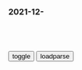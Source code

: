 ### 2021-12-　

```note
```

<table id="tbc" style="white-space:pre-wrap">
</table>
<button onclick="toggleb()">toggle</button>
<button onclick="loadparse()">loadparse</button>
<br>
<!-- 🌸<br>🍅-　-🍑<hr>🍀 -->
<pre>
<textarea rows="30" cols="100" style="display: none" id="tar">

<font size="2"><b>
阿甘正传：队长问阿甘参军原因，怎料阿甘的回答，引得哄堂大笑,影视,喜剧片,好看视频</b></font><br>
https://haokan.baidu.com/v?vid=14894112262602900414&sfrom=baidu-feed

他妈妈是煮虾的，他妈妈的妈妈也是煮虾的，他外婆的妈妈还是煮虾的。

<font size="1" style="color:#DCDCDC"><b>2021/12/8 下午3:39:02</b></font><br>

<font size="2"><b>
让子弹飞：假冒县长被拆穿，张麻子睁眼说瞎话，全程面不改色！,影视,战争片,好看视频</b></font><br>
https://haokan.baidu.com/v?vid=10012542278995758515&sfrom=baidu-feed

自宣统皇帝退位以后，鹅城一共来过51任县长，他们都是王八蛋，禽兽，畜生，寄生虫。
但是这位马邦德县长，他不是王八蛋，不是畜生，不是禽兽，也不是寄生虫，
他是我们的大英雄。

b度网友d6c0cce
历史的轨跡都能修改的宗教，并且信徒9500万。

<font size="1" style="color:#DCDCDC"><b>2021/12/8 下午3:20:42</b></font><br>

<font size="2"><b>
俗语“父不进子房”，下一句才是精华，值得深思，可惜十人九不知</b></font><br>
https://mbd.baidu.com/newspage/data/landingsuper?context=%7B%22nid%22%3A%22news_9084558599244652474%22%7D&n_type=-1&p_from=-1

后半句“官不入民宅。”

<font size="1" style="color:#DCDCDC"><b>2021/12/8 下午3:13:20</b></font><br>

<font size="2"><b>
资本，剥削，压榨，《虎虎生威》小时候你真的看懂了吗？_哔哩哔哩_bilibili</b></font><br>
https://www.bilibili.com/video/BV1Qg411N7d7?from=search&seid=16177862710446590690&spm_id_from=333.337.0.0

群z反过来对抗群z。

虽然没有人会甘于受人压迫，但平m百x第一想到的，总是屈服和逃避。

做妈妈的只是希望孩子能够平安，其他的我都不奢望了。

一味的逃避是没有意义的，我们需要反k，我们需要觉醒。

天下无敌的图腾，所传达的大家都是一家人的思想。

向不公质问，对世界思考，为弱者发声。

壁虎军师自以为胜券在握，但是实际上，他可能只是自己欺骗了自己。

他也总是会不免焦急，手忙脚乱。但是
他本应该是一个十拿九稳，运筹帷幄的设定。所以这些细节其实也在告诉我们，他其实一直都在欺骗自己罢了。欺骗自己以及那个操纵了虎威太岁，欺骗自己已经掌握了一切。

狂妄自大的满清皇朝，也是这么认为的。但是有的东西注定要失败，只是曾经的骄傲让他们不肯能通意，以此来殚精竭虑地搭建自己梦境的做法，最后也不过是妄想，不过是泡影罢了。

相比我们现在，动画电影有那么多条条框框和要求，虎虎生威无论是台词还是剧情都更加的自由。

只要大家都不是敌人，那不就天下无敌了吗？

<font size="1" style="color:#DCDCDC"><b>2021/12/8 下午2:35:39</b></font><br>

<font size="2"><b>
大清：周培公点蜡烛没有捻，立马明白太监要造反，不愧有济世之才,影视,历史片,好看视频</b></font><br>
https://haokan.baidu.com/v?vid=1006143906197742266&sfrom=baidu-feed

大家应该坚信，我们的大清，是铜铸铁打之江山。

<font size="1" style="color:#DCDCDC"><b>2021/12/8 下午2:09:11</b></font><br>

<font size="2"><b>
秦昭王：孤要吃公鸡下的蛋，甘罗：这有何难？后来他官拜丞相</b></font><br>
https://mbd.baidu.com/newspage/data/landingsuper?context=%7B%22nid%22%3A%22news_10120474775394556939%22%7D&n_type=-1&p_from=-1

甘罗回答：“父亲前几天生了个孩子，现在身体不好实在来不了。”

秦昭王听到这句话非常生气；“你在戏弄我吗？男人怎么能生孩子？”甘罗听到这话后回复道：“您既然知道男人不能生孩子，那公鸡又怎么能下蛋呢？”

<font size="1" style="color:#DCDCDC"><b>2021/12/8 下午2:00:31</b></font><br>

<font size="2"><b>
埃及：皇帝设鸿门宴，用古代黑科技，轻松剿杀众人,影视,动作片,好看视频</b></font><br>
https://haokan.baidu.com/v?vid=7447129701597007233&sfrom=baidu-feed

<font size="1" style="color:#DCDCDC"><b>2021/12/8 下午1:56:10</b></font><br>

<font size="2"><b>
马斯克建议禁止老年人参选美gz治职位，网友评论一边倒</b></font><br>
https://mbd.baidu.com/newspage/data/landingsuper?context=%7B%22nid%22%3A%22news_9162316353580977037%22%7D&n_type=-1&p_from=-1

<font size="1" style="color:#DCDCDC"><b>2021/12/8 下午1:41:59</b></font><br>

<font size="2"><b>
耿s严正回应：z方不接受！</b></font><br>
https://mbd.baidu.com/newspage/data/landingsuper?context=%7B%22nid%22%3A%22news_9409780175827825512%22%7D&n_type=-1&p_from=-1

<font size="1" style="color:#DCDCDC"><b>2021/12/8 下午1:57:00</b></font><br>

<font size="2"><b>
老师被熊孩子谎言毁掉，为了让他们受到惩罚，老师决定让谎言成真,动漫,欧美动漫,好看视频</b></font><br>
https://haokan.baidu.com/v?vid=15490634344284855711&sfrom=baidu-feed

小明不仅好吃懒做，不去采花朵，还威胁同学们。
有一些同学不把花朵交给他，他就编故事吓唬他们。说这个森林深处住着一个恶魔，就乐意吃小孩，
而他刚好可以克制这个恶魔。所以同学们把花朵给他，就算交了保护费。

这群父母也是没啥认知能力。

<font size="1" style="color:#DCDCDC"><b>2021/12/8 下午1:43:27</b></font><br>

<font size="2"><b>
古惑：乌鸦率人追杀陈浩南，牧师现身解救！在牧师的地盘乌鸦怂了,影视,动作片,好看视频</b></font><br>
https://haokan.baidu.com/v?vid=9363436698173754407&sfrom=baidu-feed

这些全都是我二十多年的老街坊。我传道好多年，叫他们大家信耶稣，他们不一定相信。但是我叫他们砍人，你问他们去不去。

z灵水村写故事的腰果
教坏了一代人。

<font size="1" style="color:#DCDCDC"><b>2021/12/8 下午1:27:21</b></font><br>

<font size="2"><b>
微信聊天记录导出</b></font><br>
http://wxbackup.imxfd.com/

<font size="1" style="color:#DCDCDC"><b>2021/12/8 上午11:06:49</b></font><br>

<font size="2"><b>
微信否认监控用户聊天记录，大数据之下是否人人都在裸奔？</b></font><br>
https://baijiahao.baidu.com/s?id=1629868127808110798&wfr=spider&for=pc

<font size="1" style="color:#DCDCDC"><b>2021/12/8 上午11:07:02</b></font><br>

<font size="2"><b>
卧底世纪佳缘：会员个人隐私在后台“裸奔”，红娘可查会员聊天记录</b></font><br>
https://view.inews.qq.com/w2/20211207A03YNT00?pushid=2019060402&refer=wx_hot&ft=0

<font size="1" style="color:#DCDCDC"><b>2021/12/8 上午11:04:24</b></font><br>

<font size="2"><b>
印俄签署协议：印度将采购60万支俄制AK203</b></font><br>
https://mbd.baidu.com/newspage/data/landingsuper?context=%7B%22nid%22%3A%22news_9218580811848282800%22%7D&n_type=-1&p_from=-1

https://pics3.baidu.com/feed/96dda144ad345982ddc8fca345c4bba4cbef847e.png?token=29539d278510e43468ff6746ce9f456a&.jpg

<font size="1" style="color:#DCDCDC"><b>2021/12/8 上午11:01:52</b></font><br>

<font size="2"><b>
“洗白”纣王妲己？《隐秘的细节》总导演：给帝王写的历史早过时了</b></font><br>
https://mbd.baidu.com/newspage/data/landingsuper?context=%7B%22nid%22%3A%22news_8694201262212672977%22%7D&n_type=-1&p_from=-1

“殷商不衰，怎么能显示出周王室的正义和强大呢？”节目称，

纣王打破了世卿世禄的贵族臣僚s袭z度，启用有能力的非贵族平民,，搭建职业化的g吏系统。

不过，这些人后来都被道德史家描绘成了奸臣，《隐秘的细节》认为，这就是被替代了的s袭贵族在“发酸”。

自愿脱离原属部落的老b姓纷纷往纣王领地上跑，选择纣王做他们的新主人，这简直颠覆了很多人对纣王残忍暴戾的印象，mz在“用脚投票”？

而在《左传》里，纣王收容流m，动了其他方g诸侯的蛋糕，得罪了不少人。

他知道重镇诸侯不能得罪，所以选官没有排斥贵族，没有追杀潜在的政敌微子启，

mz席对帝辛的评价：

“纣王是很有才干的，后头那些坏话都是周朝人讲的，就是不要听。纣王那个时候很有名声，商朝的老百姓很拥护他。”

“妲己已经被冤枉了三千年了”。
“严肃的考古学家甚至连证明她是否存在都不敢兴趣”，她只是不幸被道德史家选中，用来教育后世君王的工具人。

拿纣王改革祭祀来说，他一辈子使用了十几个“人牲”，已经比他的先辈少多了，而且他让奴隶、战俘们排练株离之舞，以此替代血腥的人牲血祭，“把杀人改成跳舞，这不是件好事吗？”

但到了《史记》里，这就变成了酒池肉林、靡靡之乐，

历史学家顾颉刚的统计，称商周交替时，纣王的罪责一共只有三五条，“还净是没什么道理的”；到了秦国时期的《吕氏春秋》，纣王的罪责就变成了十四条，剖腹挖心什么的全都来了；再到纣王死了1200多年后的晋朝的《帝王世纪》中，已经七十多条了，罄竹难书；最终在明代，《封神演义》完成了对这对千古邪恶男女的塑造工程。

纣王第三次东征胜利后，将主力军队留在了东南休整，自己带着少数卫队低调返回殷都，守军空虚的消息被他大哥微子启得知后，告诉了他们共同的叔父箕子。

箕子抱着古琴狂奔给敌人送情报，着急出卖自家天下，而这一情报正是武王成功伐纣的关键。

朝歌沦陷后，胜利的周武王联军开始了对殷商王室和平m的“ts”，甚至举办了大型狩猎“狂欢”，仅在武王名下就猎杀了各种大型动物一万多头。

“如果历史是一面镜子，在历史上只有君王才有能力打造镜子，也只有君王才有资格照镜子，在君王的镜子里，你是看不见曾经活在这片土地上的亿兆斯民的。”节目补充这些历史细节，是想把镜子往后挪，从特写镜头变成远景镜头，

<font size="1" style="color:#DCDCDC"><b>2021/12/8 上午9:56:07</b></font><br>

</textarea>
</pre>
<!-- 🍀<br>🍑-　-🍅<hr>🌸 -->

```tip
```

<script src="https://cdn.jsdelivr.net/npm/jquery@3.5.1/dist/jquery.min.js"></script>

<link rel="stylesheet" href="https://cdn.jsdelivr.net/gh/fancyapps/fancybox@3.5.7/dist/jquery.fancybox.min.css" />
<script src="https://cdn.jsdelivr.net/gh/fancyapps/fancybox@3.5.7/dist/jquery.fancybox.min.js"></script>

<script type="text/javascript">

var __urlRegex = /(\b(https?|ftp|file):\/\/[-A-Z0-9+&@#\/%?=~_|!:,.;]*[-A-Z0-9+&@#\/%=~_|])/ig;
var __imgRegex = /\.(?:jpe?g|gif|png)$/i;

loadparse();

function parseURL($string){

    var exp = __urlRegex;
    return $string.replace(exp,function(match){
            __imgRegex.lastIndex=0;
            if(__imgRegex.test(match)){
                return '<a data-fancybox="gallery" href="' + match.replace("/p=700", "")
                 + '"><img src="' + match.replace("/p=700", "/p=160x200")+'" width="64"></a>';
            }
            else{
                return '<a href="' + match + '" target="_blank">' + match + '</a>';
            }
        }
    );
}

function loadparse() {
  tbc.innerHTML = parseURL(tar.value);
}

function toggleb() {
  var x = document.getElementById("tar");
  if (x.style.display === "none") {
    x.style.display = "";
  } else {
    x.style.display = "none";
  }
}

</script>
